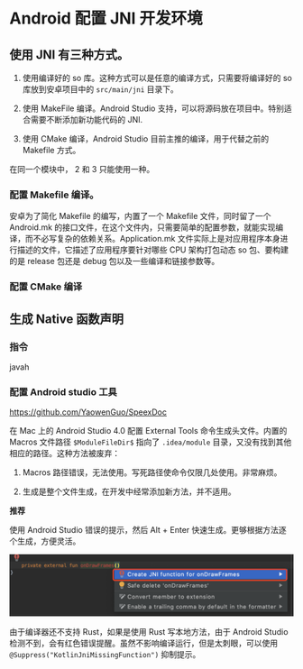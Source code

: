 # Android 配置 JNI 开发环境

## 使用 JNI 有三种方式。

1. 使用编译好的 so 库。这种方式可以是任意的编译方式，只需要将编译好的 so 库放到安卓项目中的 `src/main/jni` 目录下。

2. 使用 MakeFile 编译。Android Studio 支持，可以将源码放在项目中。特别适合需要不断添加新功能代码的 JNI.

3. 使用 CMake 编译，Android Studio 目前主推的编译，用于代替之前的 Makefile 方式。

在同一个模块中， 2 和 3 只能使用一种。


### 配置 Makefile 编译。

安卓为了简化 Makefile 的编写，内置了一个 Makefile 文件，同时留了一个 Android.mk 的接口文件，在这个文件内，只需要简单的配置参数，就能实现编译，而不必写复杂的依赖关系。Application.mk 文件实际上是对应用程序本身进行描述的文件，它描述了应用程序要针对哪些 CPU 架构打包动态 so 包、要构建的是 release 包还是 debug 包以及一些编译和链接参数等。





### 配置 CMake 编译






## 生成 Native 函数声明

### 指令

javah <full class name>


### 配置 Android studio 工具

https://github.com/YaowenGuo/SpeexDoc

在 Mac 上的 Android Studio 4.0 配置 External Tools 命令生成头文件。内置的 Macros 文件路径 `$ModuleFileDir$` 指向了 `.idea/module` 目录，又没有找到其他相应的路径。这种方法被废弃：

1. Macros 路径错误，无法使用。写死路径使命令仅限几处使用。非常麻烦。

2. 生成是整个文件生成，在开发中经常添加新方法，并不适用。

**推荐**

使用 Android Studio 错误的提示，然后 Alt + Enter 快速生成。更够根据方法逐个生成，方便灵活。

![生成 Native 方法签名](images/quily_create_native_function_declaration.png)

由于编译器还不支持 Rust，如果是使用 Rust 写本地方法，由于 Android Studio 检测不到，会有红色错误提醒。虽然不影响编译运行，但是太刺眼，可以使用 `@Suppress("KotlinJniMissingFunction")` 抑制提示。

